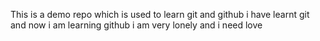 This is a demo repo 
which is used to learn git and github
i have learnt git and now i am learning github
i am very lonely and i need love 
